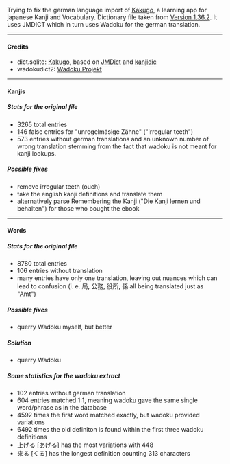 Trying to fix the german language import of [Kakugo](https://github.com/blastrock/kakugo), a learning app for japanese Kanji and Vocabulary.
Dictionary file taken from [Version 1.36.2](https://github.com/blastrock/kakugo/releases/tag/1.36.2). It uses JMDICT which in turn uses Wadoku for the german translation.

---
#### Credits
- dict.sqlite: [Kakugo](https://github.com/blastrock/kakugo), based on [JMDict](https://www.edrdg.org/jmdict/j_jmdict.html) and [kanjidic](http://www.edrdg.org/kanjidic/kanjidic.html)
- wadokudict2: [Wadoku Projekt](https://www.wadoku.de/wiki/display/WAD/Wadoku+Projekt)

---
#### Kanjis
##### Stats for the original file
- 3265 total entries
- 146 false entries for "unregelmäsige Zähne" ("irregular teeth")
- 573 entries without german translations and an unknown number of wrong translation stemming from the fact that wadoku is not meant for kanji lookups.


##### Possible fixes
- remove irregular teeth (ouch)
- take the english kanji definitions and translate them
- alternatively parse Remembering the Kanji ("Die Kanji lernen und behalten") for those who bought the ebook

---
#### Words
##### Stats for the original file
- 8780 total entries
- 106 entries without translation
- many entries have only one translation, leaving out nuances which can lead to confusion (i. e. 局, 公務, 役所, 係 all being translated just as "Amt")

##### Possible fixes
- querry Wadoku myself, but better

##### Solution
- querry Wadoku

##### Some statistics for the wadoku extract
- 102 entries without german translation
- 604 entries matched 1:1, meaning wadoku gave the same single word/phrase as in the database
- 4592 times the first word matched exactly, but wadoku provided variations
- 6492 times the old definiton is found within the first three wadoku definitions
- 上げる [あげる] has the most variations with 448
- 来る [くる] has the longest definition counting 313 characters

